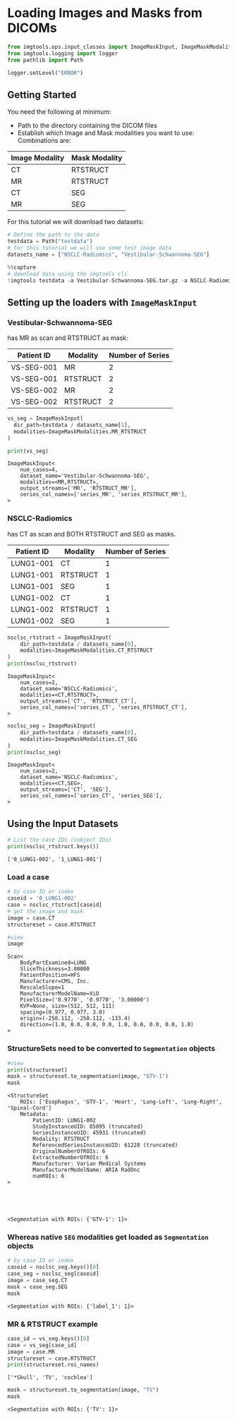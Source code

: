 # Loading Images and Masks from DICOMs


```python
from imgtools.ops.input_classes import ImageMaskInput, ImageMaskModalities
from imgtools.logging import logger
from pathlib import Path

logger.setLevel("ERROR")
```

## Getting Started

You need the following at minimum:
- Path to the directory containing the DICOM files
- Establish which Image and Mask modalities you want to use:
Combinations are:  

| Image Modality | Mask Modality |
|----------------|---------------|
| CT             | RTSTRUCT      |
| MR             | RTSTRUCT      |
| CT             | SEG      |
| MR             | SEG      |

For this tutorial we will download two datasets:



```python
# Define the path to the data
testdata = Path("testdata")
# for this tutorial we will use some test image data
datasets_name = ["NSCLC-Radiomics", "Vestibular-Schwannoma-SEG"]
```


```python
%%capture 
# download data using the imgtools cli
!imgtools testdata -a Vestibular-Schwannoma-SEG.tar.gz -a NSCLC-Radiomics.tar.gz {testdata.absolute()}
```

## Setting up the loaders with `ImageMaskInput`

### Vestibular-Schwannoma-SEG

has MR as scan and RTSTRUCT as mask:


| Patient ID           | Modality  | Number of Series    |
|----------------------|-----------|---------------------|
| VS-SEG-001           | MR        | 2                   |
| VS-SEG-001           | RTSTRUCT  | 2                   |
| VS-SEG-002           | MR        | 2                   |
| VS-SEG-002           | RTSTRUCT  | 2                   |


```python
vs_seg = ImageMaskInput(
  dir_path=testdata / datasets_name[1],
  modalities=ImageMaskModalities.MR_RTSTRUCT
)

print(vs_seg)
```

    ImageMaskInput<
    	num_cases=4,
    	dataset_name='Vestibular-Schwannoma-SEG',
    	modalities=<MR,RTSTRUCT>,
    	output_streams=['MR', 'RTSTRUCT_MR'],
    	series_col_names=['series_MR', 'series_RTSTRUCT_MR'],
    >


### NSCLC-Radiomics

has CT as scan and BOTH RTSTRUCT and SEG as masks.

| Patient ID           | Modality  | Number of Series    |
|----------------------|-----------|---------------------|
| LUNG1-001            | CT        | 1                   |
| LUNG1-001            | RTSTRUCT  | 1                   |
| LUNG1-001            | SEG       | 1                   |
| LUNG1-002            | CT        | 1                   |
| LUNG1-002            | RTSTRUCT  | 1                   |
| LUNG1-002            | SEG       | 1                   |


```python
nsclsc_rtstruct = ImageMaskInput(
    dir_path=testdata / datasets_name[0],
    modalities=ImageMaskModalities.CT_RTSTRUCT
)
print(nsclsc_rtstruct)
```

    ImageMaskInput<
    	num_cases=2,
    	dataset_name='NSCLC-Radiomics',
    	modalities=<CT,RTSTRUCT>,
    	output_streams=['CT', 'RTSTRUCT_CT'],
    	series_col_names=['series_CT', 'series_RTSTRUCT_CT'],
    >



```python
nsclsc_seg = ImageMaskInput(
    dir_path=testdata / datasets_name[0],
    modalities=ImageMaskModalities.CT_SEG
)
print(nsclsc_seg)
```

    ImageMaskInput<
    	num_cases=2,
    	dataset_name='NSCLC-Radiomics',
    	modalities=<CT,SEG>,
    	output_streams=['CT', 'SEG'],
    	series_col_names=['series_CT', 'series_SEG'],
    >


## Using the Input Datasets


```python
# List the case IDs (subject IDs)
print(nsclsc_rtstruct.keys())
```

    ['0_LUNG1-002', '1_LUNG1-001']


### Load a case


```python
# by case ID or index
caseid = '0_LUNG1-002'
case = nsclsc_rtstruct[caseid]
# get the image and mask 
image = case.CT 
structureset = case.RTSTRUCT
```


```python
#view
image
```




    Scan<
    	BodyPartExamined=LUNG
    	SliceThickness=3.00000
    	PatientPosition=HFS
    	Manufacturer=CMS, Inc.
    	RescaleSlope=1
    	ManufacturerModelName=XiO
    	PixelSize=('0.9770', '0.9770', '3.00000')
    	KVP=None, size=(512, 512, 111)
    	spacing=(0.977, 0.977, 3.0)
    	origin=(-250.112, -250.112, -133.4)
    	direction=(1.0, 0.0, 0.0, 0.0, 1.0, 0.0, 0.0, 0.0, 1.0)
    >



### StructureSets need to be converted to `Segmentation` objects


```python
#view
print(structureset)
mask = structureset.to_segmentation(image, "GTV-1")
mask
```

    
    <StructureSet
    	ROIs: ['Esophagus', 'GTV-1', 'Heart', 'Lung-Left', 'Lung-Right', 'Spinal-Cord']
    	Metadata:
    		PatientID: LUNG1-002
    		StudyInstanceUID: 85095 (truncated)
    		SeriesInstanceUID: 45931 (truncated)
    		Modality: RTSTRUCT
    		ReferencedSeriesInstanceUID: 61228 (truncated)
    		OriginalNumberOfROIs: 6
    		ExtractedNumberOfROIs: 6
    		Manufacturer: Varian Medical Systems
    		ManufacturerModelName: ARIA RadOnc
    		numROIs: 6
    >





    <Segmentation with ROIs: {'GTV-1': 1}>



### Whereas native `SEG` modalities get loaded as `Segmentation` objects


```python
# by case ID or index
caseid = nsclsc_seg.keys()[0]
case_seg = nsclsc_seg[caseid]
image = case_seg.CT
mask = case_seg.SEG
mask
```




    <Segmentation with ROIs: {'label_1': 1}>



### MR & RTSTRUCT example


```python
case_id = vs_seg.keys()[0]
case = vs_seg[case_id]
image = case.MR
structureset = case.RTSTRUCT
print(structureset.roi_names)
```

    ['*Skull', 'TV', 'cochlea']



```python
mask = structureset.to_segmentation(image, "TV")
mask
```




    <Segmentation with ROIs: {'TV': 1}>


